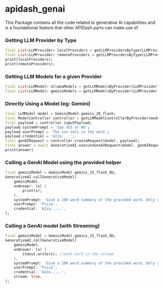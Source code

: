 # apidash_genai
This Package contains all the code related to generative AI capabilities and is a foundational feature that other APIDash parts can make use of.

### Getting LLM Provider by Type
```dart
final List<LLMProvider> localProviders = getLLMProvidersByType(LLMProviderType.local);
final List<LLMProvider> remoteProviders = getLLMProvidersByType(LLMProviderType.remote);
print(localProviders);
print(remoteProviders);
```

### Getting LLM Models for a given Provider
```dart
final List<LLMModel> ollamaModels = getLLMModelsByProvider(LLMProvider.ollama)
final List<LLMModel> geminiModels = getLLMModelsByProvider(LLMProvider.gemini)
```

### Directly Using a Model (eg: Gemini)
```dart
final LLMModel model = GeminiModel.gemini_20_flash;
final ModelController controller = getLLMModelControllerByProvider(model.provider);
final payload = controller.inputPayload;
payload.systemPrompt = 'Say YES or NO';
payload.userPrompt = 'The sun sets in the west';
payload.credential = 'AIza....';
final genAIRequest = controller.createRequest(model, payload);
final answer = await GenerativeAI.executeGenAIRequest(model, genAIRequest);
print(answer)
```

### Calling a GenAI Model using the provided helper
```dart
final geminiModel = GeminiModel.gemini_15_flash_8b;
GenerativeAI.callGenerativeModel(
    geminiModel,
    onAnswer: (x) {
        print(x);
    },
    systemPrompt: 'Give a 100 word summary of the provided word. Only give the answer',
    userPrompt: 'Pizza',
    credential: 'AIza.....',
);
```

### Calling a GenAI model (with Streaming)
```dart
final geminiModel = GeminiModel.gemini_15_flash_8b;
GenerativeAI.callGenerativeModel(
    geminiModel,
    onAnswer: (x) {
        stdout.write(x); //each word in the stream
    },
    systemPrompt: 'Give a 100 word summary of the provided word. Only give the answer',
    userPrompt: 'Pizza',
    credential: 'AIza.....',
    stream: true,
);
```